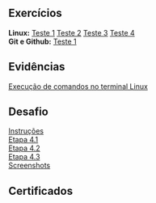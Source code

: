 ## Exercícios 
**Linux:**  [Teste 1](exercicios/Teste1.txt) [Teste 2](exercicios/Teste2.txt) [Teste 3](exercicios/Teste3.txt) [Teste 4](exercicios/Teste4.txt)  
**Git e Github:** [Teste 1](exercicios/Teste5.txt)
    
## Evidências  
[Execução de comandos no terminal Linux](evidencias/Linux)  

## Desafio  
[Instruções](./desafio/README.md)  
[Etapa 4.1](./desafio/etapa-4.1)  
[Etapa 4.2](./desafio/screenshots/5-agendamento.png)  
[Etapa 4.3](./desafio/etapa-4.3)  
[Screenshots](./desafio/screenshots)  

## Certificados  


